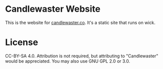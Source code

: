Candlewaster Website
====================
This is the website for [candlewaster.co](http://candlewaster.co). It's a static site that runs on wick.

License
=======
CC-BY-SA 4.0. Attribution is not required, but attributing to "Candlewaster" would be appreciated. You may also use GNU GPL 2.0 or 3.0.
